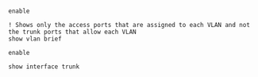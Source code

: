 #

```Cisco IOS
enable

! Shows only the access ports that are assigned to each VLAN and not the trunk ports that allow each VLAN
show vlan brief
```

```Cisco IOS
enable

show interface trunk
```
